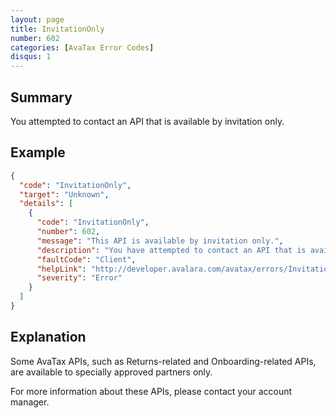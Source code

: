 ```yaml
---
layout: page
title: InvitationOnly
number: 602
categories: [AvaTax Error Codes]
disqus: 1
---
```


## Summary

You attempted to contact an API that is available by invitation only.

## Example

```json
{
  "code": "InvitationOnly",
  "target": "Unknown",
  "details": [
    {
      "code": "InvitationOnly",
      "number": 602,
      "message": "This API is available by invitation only.",
      "description": "You have attempted to contact an API that is available to specially invited partners and developers only.",
      "faultCode": "Client",
      "helpLink": "http://developer.avalara.com/avatax/errors/InvitationOnly",
      "severity": "Error"
    }
  ]
}
```

## Explanation

Some AvaTax APIs, such as Returns-related and Onboarding-related APIs, are available to specially approved partners only.

For more information about these APIs, please contact your account manager.
